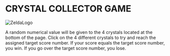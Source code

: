 # CRYSTAL COLLECTOR GAME 

![ZeldaLogo](assets/images/ZeldaBackground.png)

A random numerical value will be given to the 4 crystals located at the bottom of the page. Click on the 4 different crystals to try and reach the assigned target score number.  If your score equals the target score number, you win.  If you go over the target score number, you lose. 